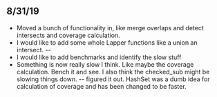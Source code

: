 ## 8/31/19
- Moved a bunch of functionality in, like merge overlaps and detect
  intersects and coverage calculation.
- I would like to add some whole Lapper functions like a union an
  intersect. -- 
- I would like to add benchmarks and identify the slow stuff
- Something is now really slow I think. Like maybe the coverage
  calculation. Bench it and see. I also think the checked_sub might be
  slowing things down. -- figured it out. HashSet was a dumb idea for
  calculation of coverage and has been changed to be faster. 
